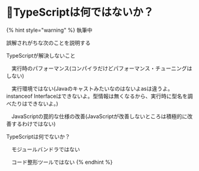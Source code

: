 # 🚧TypeScriptは何ではないか？

{% hint style="warning" %}
執筆中  
  
誤解されがちな次のことを説明する  
  
TypeScriptが解決しないこと

　実行時のパフォーマンス\(コンパイラだけどパフォーマンス・チューニングはしない\)

　実行環境ではない\(Javaのキャストみたいなのはないよasは違うよ。instanceof Interfaceはできないよ。型情報は無くなるから、実行時に型名を調べたりはできないよ。\)

　JavaScriptの罠的な仕様の改善\(JavaScriptが改善しないところは積極的に改善するわけではない\)

TypeScriptは何でないか？

　モジュールバンドラではない

　コード整形ツールではない
{% endhint %}

